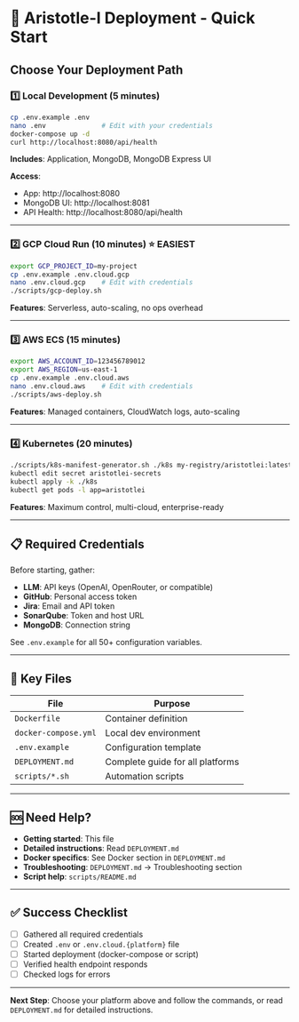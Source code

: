 # 🚀 Aristotle-I Deployment - Quick Start

## Choose Your Deployment Path

### 1️⃣ Local Development (5 minutes)
```bash
cp .env.example .env
nano .env              # Edit with your credentials
docker-compose up -d
curl http://localhost:8080/api/health
```
**Includes**: Application, MongoDB, MongoDB Express UI

**Access**:
- App: http://localhost:8080
- MongoDB UI: http://localhost:8081
- API Health: http://localhost:8080/api/health

---

### 2️⃣ GCP Cloud Run (10 minutes) ⭐ EASIEST
```bash
export GCP_PROJECT_ID=my-project
cp .env.example .env.cloud.gcp
nano .env.cloud.gcp    # Edit with credentials
./scripts/gcp-deploy.sh
```
**Features**: Serverless, auto-scaling, no ops overhead

---

### 3️⃣ AWS ECS (15 minutes)
```bash
export AWS_ACCOUNT_ID=123456789012
export AWS_REGION=us-east-1
cp .env.example .env.cloud.aws
nano .env.cloud.aws    # Edit with credentials
./scripts/aws-deploy.sh
```
**Features**: Managed containers, CloudWatch logs, auto-scaling

---

### 4️⃣ Kubernetes (20 minutes)
```bash
./scripts/k8s-manifest-generator.sh ./k8s my-registry/aristotlei:latest
kubectl edit secret aristotlei-secrets
kubectl apply -k ./k8s
kubectl get pods -l app=aristotlei
```
**Features**: Maximum control, multi-cloud, enterprise-ready

---

## 📋 Required Credentials

Before starting, gather:
- **LLM**: API keys (OpenAI, OpenRouter, or compatible)
- **GitHub**: Personal access token
- **Jira**: Email and API token
- **SonarQube**: Token and host URL
- **MongoDB**: Connection string

See `.env.example` for all 50+ configuration variables.

---

## 📂 Key Files

| File | Purpose |
|------|---------|
| `Dockerfile` | Container definition |
| `docker-compose.yml` | Local dev environment |
| `.env.example` | Configuration template |
| `DEPLOYMENT.md` | Complete guide for all platforms |
| `scripts/*.sh` | Automation scripts |

---

## 🆘 Need Help?

- **Getting started**: This file
- **Detailed instructions**: Read `DEPLOYMENT.md`
- **Docker specifics**: See Docker section in `DEPLOYMENT.md`
- **Troubleshooting**: `DEPLOYMENT.md` → Troubleshooting section
- **Script help**: `scripts/README.md`

---

## ✅ Success Checklist

- [ ] Gathered all required credentials
- [ ] Created `.env` or `.env.cloud.{platform}` file
- [ ] Started deployment (docker-compose or script)
- [ ] Verified health endpoint responds
- [ ] Checked logs for errors

---

**Next Step**: Choose your platform above and follow the commands, or read `DEPLOYMENT.md` for detailed instructions.

